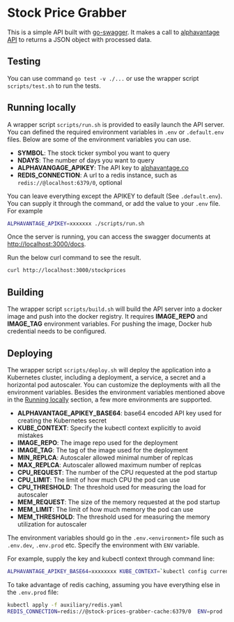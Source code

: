 Stock Price Grabber
===================

This is a simple API built with [go-swagger](https://goswagger.io). It makes a call to [alphavantage API](https://www.alphavantage.co/documentation/) to returns a JSON object with processed data.


Testing
-------

You can use command `go test -v ./...` or use the wrapper script `scripts/test.sh` to run the tests.

Running locally
---------------

A wrapper script `scripts/run.sh` is provided to easily launch the API server. You can defined the required environment variables in `.env` or `.default.env` files. Below are some of the environment variables you can use.

 - **SYMBOL**: The stock ticker symbol you want to query
 - **NDAYS**: The number of days you want to query
 - **ALPHAVANGAGE_APIKEY**: The API key to [alphavantage.co](https://alphavantage.co)
 - **REDIS_CONNECTION**: A url to a redis instance, such as `redis://@localhost:6379/0`, optional

You can leave everything except the APIKEY to default (See `.default.env`). You can supply it through the command, or add the value to your `.env` file. For example
```bash
ALPHAVANTAGE_APIKEY=xxxxxxx ./scripts/run.sh
```

Once the server is running, you can access the swagger documents at [http://localhost:3000/docs](http://localhost:3000/docs).

Run the below curl command to see the result.

```bash
curl http://localhost:3000/stockprices
```

Building
--------

The wrapper script `scripts/build.sh` will build the API server into a docker image and push into the docker registry. It requires **IMAGE_REPO** and **IMAGE_TAG** environment variables. For pushing the image, Docker hub credential needs to be configured.


Deploying
---------

The wrapper script `scripts/deploy.sh` will deploy the application into a Kubernetes cluster, including a deployment, a service, a secret and a horizontal pod autoscaler. You can customize the deployments with all the environment variables. Besides the environment variables mentioned above in the [Running locally](#running-locally) section, a few more environments are supported.

 - **ALPHAVANTAGE_APIKEY_BASE64**: base64 encoded API key used for creating the Kubernetes secret
 - **KUBE_CONTEXT**: Specify the kubectl context explicitly to avoid mistakes
 - **IMAGE_REPO**: The image repo used for the deployment
 - **IMAGE_TAG**: The tag of the image used for the deployment
 - **MIN_REPLCA**: Autoscaler allowed minimal number of replcas
 - **MAX_REPLCA**: Autoscaler allowed maximum number of replcas
 - **CPU_REQUEST**: The number of the CPU requested at the pod startup
 - **CPU_LIMIT**: The limit of how much CPU the pod can use
 - **CPU_THRESHOLD**: The threshold used for measuring the load for autoscaler
 - **MEM_REQUEST**: The size of the memory requested at the pod startup
 - **MEM_LIMIT**: The limit of how much memory the pod can use
 - **MEM_THRESHOLD**: The threshold used for measuring the memory utilization for autoscaler

The environment variables should go in the `.env.<environment>` file such as `.env.dev`, `.env.prod` etc. Specify the environment with `ENV` variable.

For example, supply the key and kubectl context through command line:
```bash
ALPHAVANTAGE_APIKEY_BASE64=xxxxxxxx KUBE_CONTEXT=`kubectl config current-context` ENV=dev ./scripts/deploy.sh
```

To take advantage of redis caching, assuming you have everything else in the `.env.prod` file:
```bash
kubectl apply -f auxiliary/redis.yaml
REDIS_CONNECTION=redis://@stock-prices-grabber-cache:6379/0  ENV=prod ./scripts/deploy.sh
```

